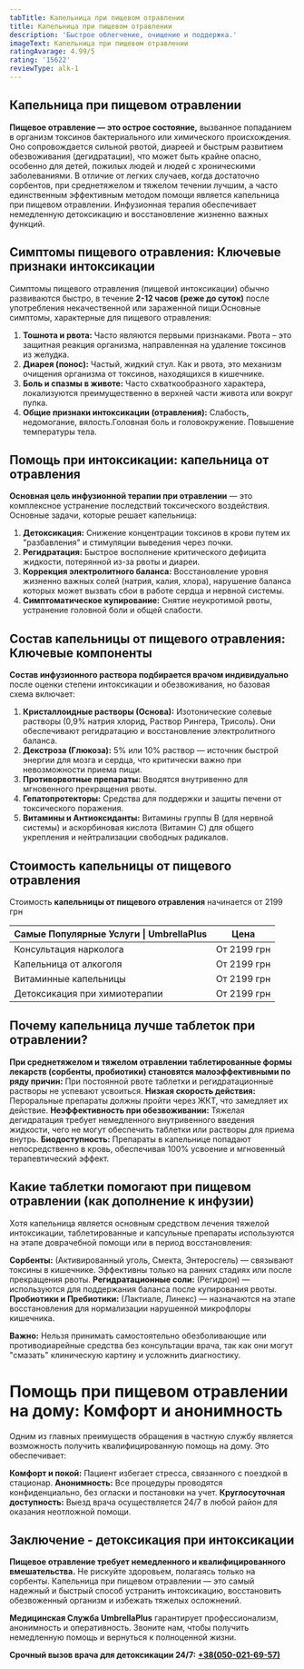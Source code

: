 ```yaml
---
tabTitle: Капельница при пищевом отравлении
title: Капельница при пищевом отравлении
description: 'Быстрое облегчение, очищение и поддержка.'
imageText: Капельница при пищевом отравлении
ratingAvarage: 4.99/5
rating: '15622'
reviewType: alk-1
---
```


## Капельница при пищевом отравлении

**Пищевое отравление — это острое состояние,** вызванное попаданием в организм токсинов бактериального или химического происхождения. Оно сопровождается сильной рвотой, диареей и быстрым развитием обезвоживания (дегидратации), что может быть крайне опасно, особенно для детей, пожилых людей и людей с хроническими заболеваниями. В отличие от легких случаев, когда достаточно сорбентов, при среднетяжелом и тяжелом течении лучшим, а часто единственным эффективным методом помощи является капельница при пищевом отравлении. Инфузионная терапия обеспечивает немедленную детоксикацию и восстановление жизненно важных функций.

## Симптомы пищевого отравления: Ключевые признаки интоксикации

Симптомы пищевого отравления (пищевой интоксикации) обычно развиваются быстро, в течение **2-12 часов (реже до суток)** после употребления некачественной или зараженной пищи.Основные симптомы, характерные для пищевого отравления:

1. **Тошнота и рвота:** Часто являются первыми признаками. Рвота – это защитная реакция организма, направленная на удаление токсинов из желудка.
2. **Диарея (понос):** Частый, жидкий стул. Как и рвота, это механизм очищения организма от токсинов, находящихся в кишечнике.
3. **Боль и спазмы в животе:** Часто схваткообразного характера, локализуются преимущественно в верхней части живота или вокруг пупка.
4. **Общие признаки интоксикации (отравления):** Слабость, недомогание, вялость.Головная боль и головокружение. Повышение температуры тела.

## Помощь при интоксикации: капельница от отравления

**Основная цель инфузионной терапии при отравлении** — это комплексное устранение последствий токсического воздействия. Основные задачи, которые решает капельница:

1. **Детоксикация:** Снижение концентрации токсинов в крови путем их "разбавления" и стимуляции выведения через почки.
2. **Регидратация:** Быстрое восполнение критического дефицита жидкости, потерянной из-за рвоты и диареи.
3. **Коррекция электролитного баланса:** Восстановление уровня жизненно важных солей (натрия, калия, хлора), нарушение баланса которых может вызвать сбои в работе сердца и нервной системы.
4. **Симптоматическое купирование:** Снятие неукротимой рвоты, устранение головной боли и общей слабости.

## Состав капельницы от пищевого отравления: Ключевые компоненты

**Состав инфузионного раствора подбирается врачом индивидуально** после оценки степени интоксикации и обезвоживания, но базовая схема включает:

1. **Кристаллоидные растворы (Основа):** Изотонические солевые растворы (0,9% натрия хлорид, Раствор Рингера, Трисоль). Они обеспечивают регидратацию и восстановление электролитного баланса.
2. **Декстроза (Глюкоза):** 5% или 10% раствор — источник быстрой энергии для мозга и сердца, что критически важно при невозможности приема пищи.
3. **Противорвотные препараты:** Вводятся внутривенно для мгновенного прекращения рвоты.
4. **Гепатопротекторы:** Средства для поддержки и защиты печени от токсического поражения.
5. **Витамины и Антиоксиданты:** Витамины группы B (для нервной системы) и аскорбиновая кислота (Витамин C) для общего укрепления и нейтрализации свободных радикалов.

## Стоимость капельницы от пищевого отравления

Стоимость **капельницы от пищевого отравления** начинается от 2199 грн

| Самые Популярные Услуги \| UmbrellaPlus | Цена        |
| --------------------------------------- | ----------- |
| Консультация нарколога                  | От 2199 грн |
| Капельница от алкоголя                  | От 2199 грн |
| Витаминные капельницы                   | От 2199 грн |
| Детоксикация при химиотерапии           | От 2199 грн |

## Почему капельница лучше таблеток при отравлении?

**При среднетяжелом и тяжелом отравлении таблетированные формы лекарств (сорбенты, пробиотики) становятся малоэффективными по ряду причин:** При постоянной рвоте таблетки и регидратационные растворы не успевают усвоиться. **Низкая скорость действия:** Пероральные препараты должны пройти через ЖКТ, что замедляет их действие. **Неэффективность при обезвоживании:** Тяжелая дегидратация требует немедленного внутривенного введения жидкости, чего не могут обеспечить таблетки или растворы для приема внутрь. **Биодоступность:** Препараты в капельнице попадают непосредственно в кровь, обеспечивая 100% усвоение и мгновенный терапевтический эффект.

## Какие таблетки помогают при пищевом отравлении (как дополнение к инфузии)

Хотя капельница является основным средством лечения тяжелой интоксикации, таблетированные и капсульные препараты используются на этапе доврачебной помощи или в период восстановления: 

**Сорбенты:** (Активированный уголь, Смекта, Энтеросгель) — связывают токсины в кишечнике. Эффективны только на ранних стадиях или после прекращения рвоты. **Регидратационные соли:** (Регидрон) — используются для поддержания баланса после купирования рвоты. **Пробиотики и Пребиотики:** (Лактиале, Линекс) — назначаются на этапе восстановления для нормализации нарушенной микрофлоры кишечника.

**Важно:** Нельзя принимать самостоятельно обезболивающие или противодиарейные средства без консультации врача, так как они могут "смазать" клиническую картину и усложнить диагностику.

# Помощь при пищевом отравлении на дому: Комфорт и анонимность

Одним из главных преимуществ обращения в частную службу является возможность получить квалифицированную помощь на дому. Это обеспечивает:

**Комфорт и покой:** Пациент избегает стресса, связанного с поездкой в стационар. **Анонимность:** Все процедуры проводятся конфиденциально, без огласки и постановки на учет. **Круглосуточная доступность:** Выезд врача осуществляется 24/7 в любой район для оказания неотложной помощи.

## Заключение - детоксикация при интоксикации

**Пищевое отравление требует немедленного и квалифицированного вмешательства.** Не рискуйте здоровьем, полагаясь только на сорбенты. Капельница при пищевом отравлении — это самый надежный и быстрый способ устранить интоксикацию, восстановить обезвоженный организм и избежать тяжелых осложнений.

**Медицинская Служба UmbrellaPlus** гарантирует профессионализм, анонимность и оперативность. Звоните нам, чтобы получить немедленную помощь и вернуться к полноценной жизни.

**Срочный вызов врача для детоксикации 24/7:** **[+38(050-021-69-57)](tel:0500216957)**
